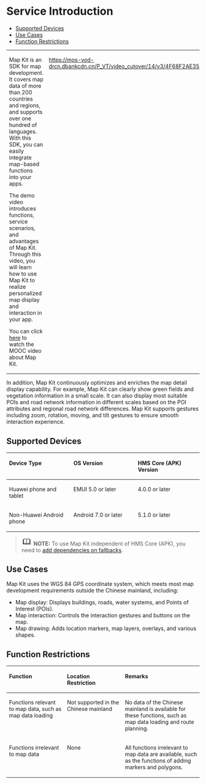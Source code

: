 # Service Introduction<a name="EN-US_TOPIC_0000001099003588"></a>

-   [Supported Devices](#section1261123620147)
-   [Use Cases](#section2827122911617)
-   [Function Restrictions](#section1425318477373)

<a name="table89171544191517"></a>
<table><tbody><tr id="row991874471518"><td class="row-nocellborder" style="border:none" valign="top" width="50%"><p id="p94161111201616"><a name="p94161111201616"></a><a name="p94161111201616"></a>Map Kit is an SDK for map development. It covers map data of more than 200 countries and regions, and supports over one hundred of languages. With this SDK, you can easily integrate map-based functions into your apps.</p>
<p id="p23501621184414"><a name="p23501621184414"></a><a name="p23501621184414"></a>The demo video introduces functions, service scenarios, and advantages of Map Kit. Through this video, you will learn how to use Map Kit to realize personalized map display and interaction in your app.</p>
<p id="p59361023111612"><a name="p59361023111612"></a><a name="p59361023111612"></a>You can click <a href="https://developer.huawei.com/consumer/en/training/detail/201575277450653242" target="_blank" rel="noopener noreferrer">here</a> to watch the MOOC video about Map Kit.</p>
</td>
<td class="cellrowborder" style="border:none" valign="top" width="50%"><p id="p5936152381613"><a name="p5936152381613"></a><a name="p5936152381613"></a></p>
<p id="p351513112164"><a name="p351513112164"></a><a name="p351513112164"></a><a href="https://mos-vod-drcn.dbankcdn.cn/P_VT/video_cutover/14/v3/4F68F2AE351767327559169024/276718473.mp4">https://mos-vod-drcn.dbankcdn.cn/P_VT/video_cutover/14/v3/4F68F2AE351767327559169024/276718473.mp4</a></p>
</td>
</tr>
</tbody>
</table>

In addition, Map Kit continuously optimizes and enriches the map detail display capability. For example, Map Kit can clearly show green fields and vegetation information in a small scale. It can also display most suitable POIs and road network information in different scales based on the POI attributes and regional road network differences. Map Kit supports gestures including zoom, rotation, moving, and tilt gestures to ensure smooth interaction experience.

## Supported Devices<a name="section1261123620147"></a>

<a name="table12611103641414"></a>
<table><thead align="left"><tr id="row2061163618149"><th class="cellrowborder" valign="top" width="33.33333333333333%" id="mcps1.1.4.1.1"><p id="p5611636161410"><a name="p5611636161410"></a><a name="p5611636161410"></a>Device Type</p>
</th>
<th class="cellrowborder" valign="top" width="33.33333333333333%" id="mcps1.1.4.1.2"><p id="p14611936201414"><a name="p14611936201414"></a><a name="p14611936201414"></a>OS Version</p>
</th>
<th class="cellrowborder" valign="top" width="33.33333333333333%" id="mcps1.1.4.1.3"><p id="p16611136191416"><a name="p16611136191416"></a><a name="p16611136191416"></a>HMS Core (APK) Version</p>
</th>
</tr>
</thead>
<tbody><tr id="row206118362142"><td class="cellrowborder" valign="top" width="33.33333333333333%" headers="mcps1.1.4.1.1 "><p id="p3611163621413"><a name="p3611163621413"></a><a name="p3611163621413"></a>Huawei phone and tablet</p>
</td>
<td class="cellrowborder" valign="top" width="33.33333333333333%" headers="mcps1.1.4.1.2 "><p id="p3612103621415"><a name="p3612103621415"></a><a name="p3612103621415"></a>EMUI 5.0 or later</p>
</td>
<td class="cellrowborder" valign="top" width="33.33333333333333%" headers="mcps1.1.4.1.3 "><p id="p8612036131410"><a name="p8612036131410"></a><a name="p8612036131410"></a>4.0.0 or later</p>
</td>
</tr>
<tr id="row961263611412"><td class="cellrowborder" valign="top" width="33.33333333333333%" headers="mcps1.1.4.1.1 "><p id="p13612153651412"><a name="p13612153651412"></a><a name="p13612153651412"></a>Non-Huawei Android phone</p>
</td>
<td class="cellrowborder" valign="top" width="33.33333333333333%" headers="mcps1.1.4.1.2 "><p id="p1661283691412"><a name="p1661283691412"></a><a name="p1661283691412"></a>Android 7.0 or later</p>
</td>
<td class="cellrowborder" valign="top" width="33.33333333333333%" headers="mcps1.1.4.1.3 "><p id="p66127366140"><a name="p66127366140"></a><a name="p66127366140"></a>5.1.0 or later</p>
</td>
</tr>
</tbody>
</table>

>![](public_sys-resources/icon-note.gif) **NOTE:** 
>To use Map Kit independent of HMS Core \(APK\), you need to  [add dependencies on fallbacks](android-sdk-integrating-sdk.md#section926020288361).

## Use Cases<a name="section2827122911617"></a>

Map Kit uses the WGS 84 GPS coordinate system, which meets most map development requirements outside the Chinese mainland, including:

-   Map display: Displays buildings, roads, water systems, and Points of Interest \(POIs\).
-   Map interaction: Controls the interaction gestures and buttons on the map.
-   Map drawing: Adds location markers, map layers, overlays, and various shapes.

## Function Restrictions<a name="section1425318477373"></a>

<a name="table13395173564216"></a>
<table><thead align="left"><tr id="row839618353424"><th class="cellrowborder" valign="top" width="30%" id="mcps1.1.4.1.1"><p id="p1439623512424"><a name="p1439623512424"></a><a name="p1439623512424"></a>Function</p>
</th>
<th class="cellrowborder" valign="top" width="30%" id="mcps1.1.4.1.2"><p id="p152545386535"><a name="p152545386535"></a><a name="p152545386535"></a>Location Restriction</p>
</th>
<th class="cellrowborder" valign="top" width="40%" id="mcps1.1.4.1.3"><p id="p1739610359423"><a name="p1739610359423"></a><a name="p1739610359423"></a>Remarks</p>
</th>
</tr>
</thead>
<tbody><tr id="row1939723514219"><td class="cellrowborder" valign="top" width="30%" headers="mcps1.1.4.1.1 "><p id="p1059713475444"><a name="p1059713475444"></a><a name="p1059713475444"></a>Functions relevant to map data, such as map data loading</p>
</td>
<td class="cellrowborder" valign="top" width="30%" headers="mcps1.1.4.1.2 "><p id="p92541438185311"><a name="p92541438185311"></a><a name="p92541438185311"></a>Not supported in the Chinese mainland</p>
</td>
<td class="cellrowborder" valign="top" width="40%" headers="mcps1.1.4.1.3 "><p id="p0397123584215"><a name="p0397123584215"></a><a name="p0397123584215"></a>No data of the Chinese mainland is available for these functions, such as map data loading and route planning.</p>
</td>
</tr>
<tr id="row439713350421"><td class="cellrowborder" valign="top" width="30%" headers="mcps1.1.4.1.1 "><p id="p115983477444"><a name="p115983477444"></a><a name="p115983477444"></a>Functions irrelevant to map data</p>
</td>
<td class="cellrowborder" valign="top" width="30%" headers="mcps1.1.4.1.2 "><p id="p1125463845319"><a name="p1125463845319"></a><a name="p1125463845319"></a>None</p>
</td>
<td class="cellrowborder" valign="top" width="40%" headers="mcps1.1.4.1.3 "><p id="p93981435174218"><a name="p93981435174218"></a><a name="p93981435174218"></a>All functions irrelevant to map data are available, such as the functions of adding markers and polygons.</p>
</td>
</tr>
</tbody>
</table>

